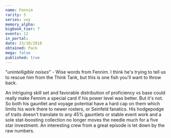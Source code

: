 ```yaml
---
name: Fennim
rarity: 5
series: voy
memory_alpha:
bigbook_tier: 7
events: 12
in_portal:
date: 23/10/2018
obtained: Pack
mega: false
published: true
---
```


"*unintelligible noises*" - Wise words from Fennim. I think he's trying to tell us to rescue him from the Think Tank, but this is one fish you'll want to throw back.

An intriguing skill set and favorable distribution of proficiency vs base could really make Fennim a special card if his power level was better. But it's not. So both his gauntlet and voyage potential have a hard cap on them which limits his work there to newer rosters, or Seinfeld fanatics. His hodgepodge of traits doesn't translate to any 45% gauntlets or stable event work and a sole stat-boosting collection no longer moves the needle much for a five star investment. An interesting crew from a great episode is let down by the raw numbers.
